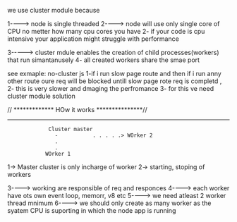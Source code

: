 we use cluster module because

1----> node is single threaded
2----> node will use only single core of CPU no metter how many cpu cores you have
2- if your code is cpu intensive your application might struggle with performance

3-----> cluster mdule enables the creation of child processes(workers) that run simantanusely
4- all created workers share the smae port


see exmaple: no-cluster js
1-if i run slow page route and then if i run anny other route oure req will be blocked untill slow page rote  req is completd ,
2- this is very slower and dmaging the perfromance
3- for this ve need cluster module solution

//    ************* HOw it works  ***************//

 
 ----------------------------------------------------------------

                 Cluster master  
                   -           . . . . .> WOrker 2
                   .
                   .
                WOrker 1

 1->  Master cluster is only  incharge of worker
 2-> starting, stoping of workers

 3----> working are responsible of req and responces
 4----> each worker have ots own event loop, memorr, v8 etc
 5----> we need atleast 2 worker thread mnimum 
 6----> we should only create as many worker as the syatem CPU is suporting in which the node app is running